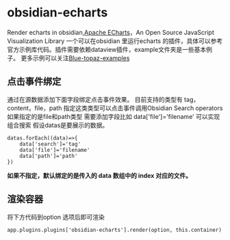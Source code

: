 # obsidian-echarts
 Render echarts in obsidian,[Apache ECharts](https://echarts.apache.org/en/index.html)，An Open Source JavaScript Visualization Library
一个可以在obsidian 里运行echarts 的插件，具体可以参考官方示例库代码。插件需要依赖dataview插件，example文件夹是一些基本例子。 更多示例可以关注[Blue-topaz-examples](https://github.com/cumany/Blue-topaz-examples)

## 点击事件绑定

通过在源数据添加下面字段绑定点击事件效果。
目前支持的类型有 tag，content，file，path 指定这类类型可以点击事件调用Obsidian Search operators
如果指定的是file和path类型 需要添加字段比如 data['file']='filename' 可以实现组合搜索
假设datas是要展示的数据。

```
datas.forEach((data)=>{
	data['search']='tag'
	data['file']='filename'
	data['path']='path'
})
```

**如果不指定，默认绑定的是传入的 data 数组中的 index 对应的文件。**


## 渲染容器
将下方代码到option 选项后即可渲染
```
app.plugins.plugins['obsidian-echarts'].render(option, this.container)
```


